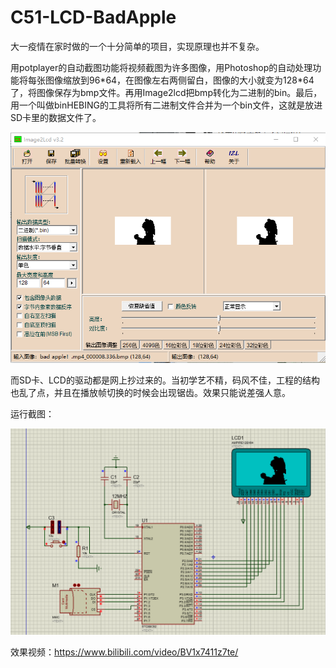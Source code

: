 # C51-LCD-BadApple
大一疫情在家时做的一个十分简单的项目，实现原理也并不复杂。

用potplayer的自动截图功能将视频截图为许多图像，用Photoshop的自动处理功能将每张图像缩放到96\*64，在图像左右两侧留白，图像的大小就变为128\*64了，将图像保存为bmp文件。再用Image2lcd把bmp转化为二进制的bin。最后，用一个叫做binHEBING的工具将所有二进制文件合并为一个bin文件，这就是放进SD卡里的数据文件了。

![Image2lcd](./images/Image2lcd.png)

而SD卡、LCD的驱动都是网上抄过来的。当初学艺不精，码风不佳，工程的结构也乱了点，并且在播放帧切换的时候会出现锯齿。效果只能说差强人意。

运行截图：

![screenshot](./images/screenshot.png)

效果视频：https://www.bilibili.com/video/BV1x7411z7te/

